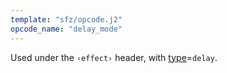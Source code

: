 ```yaml
---
template: "sfz/opcode.j2"
opcode_name: "delay_mode"
---
```

Used under the `‹effect›` header, with [type]=`delay`.


[type]: type.md#delay
